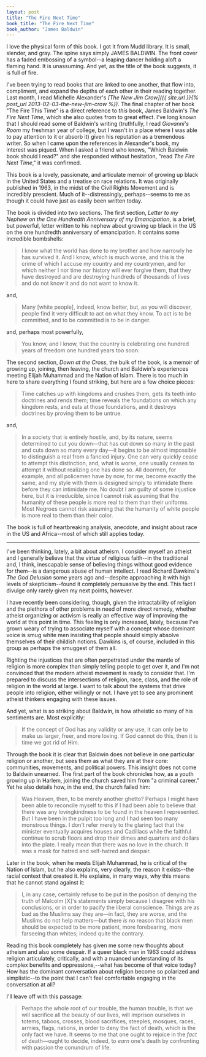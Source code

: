 ```yaml
---
layout: post
title: "The Fire Next Time"
book_title: "The Fire Next Time"
book_author: "James Baldwin"
---
```


I love the physical form of this book. I got it from Mudd library. It is small, slender, and gray. The spine says simply JAMES BALDWIN. The front cover has a faded embossing of a symbol--a leaping dancer holding aloft a flaming hand. It is unassuming. And yet, as the title of the book suggests, it is full of fire.

I've been trying to read books that are linked to one another, that flow into, compliment, and expand the depths of each other in their reading together. Last month, I read Michelle Alexander's *[The New Jim Crow]({{ site.url }}{% post_url 2013-02-03-the-new-jim-crow %})*. The final chapter of her book "The Fire This Time" is a direct reference to *this* book, James Baldwin's *The Fire Next Time*, which she also quotes from to great effect. I've long known that I should read some of Baldwin's writing (truthfully, I read *Giovanni's Room* my freshman year of college, but I wasn't in a place where I was able to pay attention to it or absorb it) given his reputation as a tremendous writer. So when I came upon the references in Alexander's book, my interest was piqued. When I asked a friend who knows, "Which Baldwin book should I read?" and she responded without hesitation, "read *The Fire Next Time*," it was confirmed.

This book is a lovely, passionate, and articulate memoir of growing up black in the United States and a treatise on race relations. It was originally published in 1963, in the midst of the Civil Rights Movement and is incredibly prescient. Much of it--distressingly, perhaps--seems to me as though it could have just as easily been written today.

The book is divided into two sections. The first section, *Letter to my Nephew on the One Hundredth Anniversary of my Emancipation*, is a brief, but powerful, letter written to his nephew about growing up black in the US on the one hundredth anniversary of emancipation. It contains some incredible bombshells:

> I know what the world has done to my brother and how narrowly he has survived it. And I know, which is much worse, and this is the crime of which I accuse my country and my countrymen, and for which neither I nor time nor history will ever forgive them, that they have destroyed and are destroying hundreds of thousands of lives and do not know it and do not want to know it.

and,

> Many \[white people\], indeed, know better, but, as you will discover, people find it very difficult to act on what they know. To act is to be committed, and to be committed is to be in danger.

and, perhaps most powerfully,

> You know, and I know, that the country is celebrating one hundred years of freedom one hundred years too soon.

The second section, *Down at the Cross*, the bulk of the book, is a memoir of growing up, joining, then leaving, the church and Baldwin's experiences meeting Elijah Muhammad and the Nation of Islam. There is too much in here to share everything I found striking, but here are a few choice pieces:

> Time catches up with kingdoms and crushes them, gets its teeth into doctrines and rends them; time reveals the foundations on which any kingdom rests, and eats at those foundations, and it destroys doctrines by proving them to be untrue.

and,

> In a society that is entirely hostile, and, by its nature, seems determined to cut you down—that has cut down so many in the past and cuts down so many every day—it begins to be almost impossible to distinguish a real from a fancied injury. One can very quickly cease to attempt this distinction, and, what is worse, one usually ceases to attempt it without realizing one has done so. All doormen, for example, and all policemen have by now, for me, become exactly the same, and my style with them is designed simply to intimidate them before they can intimidate me. No doubt I am guilty of some injustice here, but it is irreducible, since I cannot risk assuming that the humanity of these people is more real to them than their uniforms. Most Negroes cannot risk assuming that the humanity of white people is more real to them than their color.

The book is full of heartbreaking analysis, anecdote, and insight about race in the US and Africa--most of which still applies today.

* * *

I've been thinking, lately, a bit about atheism. I consider myself an atheist and I generally believe that the virtue of religious faith--in the traditional and, I think, inescapable sense of believing things without good evidence for them--is a dangerous abuse of human intellect. I read Richard Dawkins's *The God Delusion* some years ago and--despite approaching it with high levels of skepticism--found it completely persuasive by the end. This fact I divulge only rarely given my next points, however.

I have recently been considering, though, given the intractability of religion and the plethora of other problems in need of more direct remedy, whether atheist organizing or activism is really an effective way of improving the world at this point in time. This feeling is only increased, lately, because I've grown weary of trying to associate myself with a concept whose dominant voice is smug white men insisting that people should simply absolve themselves of their childish notions. Dawkins is, of course, included in this group as perhaps the smuggest of them all.

Righting the injustices that are often perpetrated under the mantle of religion is more complex than simply telling people to get over it, and I'm not convinced that the modern atheist movement is ready to consider that. I'm prepared to discuss the intersections of religion, race, class, and the role of religion in the world at large. I want to talk about the systems that drive people into religion, either willingly or not. I have yet to see any prominent atheist thinkers engaging with these issues.

And yet, what is so striking about Baldwin, is how atheistic so many of his sentiments are. Most explicitly:

> If the concept of God has any validity or any use, it can only be to make us larger, freer, and more loving. If God cannot do this, then it is time we got rid of Him.

Through the book it is clear that Baldwin does not believe in one particular religion or another, but sees them as what they are at their core: communities, movements, and political powers. This insight does not come to Baldwin unearned. The first part of the book chronicles how, as a youth growing up in Harlem, joining the church saved him from "a criminal career." Yet he also details how, in the end, the church failed him:

> Was Heaven, then, to be merely another ghetto? Perhaps I might have been able to reconcile myself to this if I had been able to believe that there was any lovingkindness to be found in the heaven I represented. But I have been in the pulpit too long and I had seen too many monstrous things. I don't refer merely to the glaring fact that the minister eventually acquires houses and Cadillacs while the faithful continue to scrub floors and drop their dimes and quarters and dollars into the plate. I really mean that there was no love in the church. It was a mask for hatred and self-hatred and despair.

Later in the book, when he meets Elijah Muhammad, he is critical of the Nation of Islam, but he also explains, very clearly, the reason it exists--the racial context that created it. He explains, in many ways, why this means that he cannot stand against it:

> I, in any case, certainly refuse to be put in the position of denying the truth of Malcolm \[X\]'s statements simply because I disagree with his conclusions, or in order to pacify the liberal conscience. Things are as bad as the Muslims say they are—in fact, they are worse, and the Muslims do not help matters—but there *is* no reason that black men should be expected to be more patient, more forebearing, more farseeing than whites; indeed quite the contrary.

Reading this book completely has given me some new thoughts about atheism and also some despair. If a queer black man in 1963 could address religion articulately, critically, and with a nuanced understanding of its complex benefits and oppressions,--what has become of that voice today? How has the dominant conversation about religion become so polarized and simplistic--to the point that I can't feel comfortable engaging in the conversation at all?

I'll leave off with this passage:

> Perhaps the whole root of our trouble, the human trouble, is that we will sacrifice all the beauty of our lives, will imprison ourselves in totems, taboos, crosses, blood sacrifices, steeples, mosques, races, armies, flags, nations, in order to deny the fact of death, which is the only fact we have. It seems to me that one ought to rejoice in the *fact* of death—ought to decide, indeed, to *earn* one's death by confronting with passion the conundrum of life.